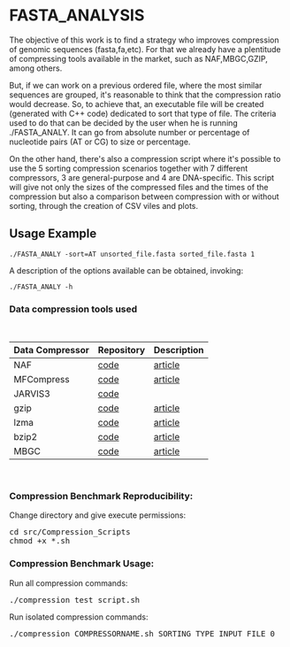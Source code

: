 # FASTA_ANALYSIS

The objective of this work is to find a strategy who improves compression of genomic sequences (fasta,fa,etc). For that we already have a plentitude of compressing tools available in the market, such as NAF,MBGC,GZIP, among others.

But, if we can work on a previous ordered file, where the most similar sequences are grouped, it's reasonable to think that the compression ratio would decrease. So, to achieve that, an executable file will be created (generated with C++ code) dedicated to sort that type of file. The criteria used to do that can be decided by the user when he is running ./FASTA_ANALY. It can go from absolute number or percentage of nucleotide pairs (AT or CG) to size or percentage.

On the other hand, there's also a compression script where it's possible to use the 5 sorting compression scenarios together with 7 different compressors, 3 are general-purpose and 4 are DNA-specific. This script will give not only the sizes of the compressed files and the times of the compression but also a comparison between compression with or without sorting, through the creation of CSV viles and plots.

## Usage Example
` ./FASTA_ANALY -sort=AT unsorted_file.fasta sorted_file.fasta 1 `

A description of the options available can be obtained, invoking:

` ./FASTA_ANALY -h `



### Data compression tools used ###

<br>
<div align="center">

| Data Compressor | Repository | Description  |
|-----------------|------------|--------------|
| NAF             |<a href="https://github.com/KirillKryukov/naf">code</a>  | <a href="https://doi.org/10.1093/bioinformatics/btz144">article</a>|
| MFCompress      |<a href="http://sweet.ua.pt/ap/software/mfcompress/MFCompress-linux64-1.01.tgz">code</a>  | <a href="https://doi.org/10.1093/bioinformatics/btt594">article</a>|
| JARVIS3         |<a href="https://github.com/cobilab/jarvis3">code</a>  | |
| gzip           |<a href="https://ftp.eq.uc.pt/software/unix/gnu/gzip/">code</a>  | <a href="https://www.gnu.org/software/gzip/manual/">article</a>|
| lzma            |<a href="https://tukaani.org/xz/">code</a>  | <a href="https://tukaani.org/xz/">article</a>|
| bzip2           |<a href="https://sourceware.org/bzip2/">code</a>  | <a href="https://sourceware.org/bzip2/">article</a>|
| MBGC         |<a href="https://github.com/kowallus/mbgc">code</a>  | <a href="https://doi.org/10.1093/gigascience/giab099">article</a> |

</div>
<br>

### Compression Benchmark Reproducibility: ###

Change directory and give execute permissions:
<pre>
cd src/Compression_Scripts
chmod +x *.sh
</pre>



### Compression Benchmark Usage: ###

Run all compression commands:
<pre>
./compression_test_script.sh
</pre>

Run isolated compression commands:
<pre>
./compression_COMPRESSORNAME.sh SORTING_TYPE INPUT_FILE 0
</pre>


